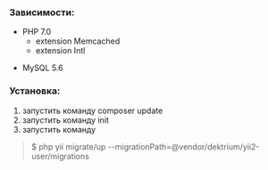 ### Зависимости:

+ PHP 7.0
  + extension Memcached
  + extension Intl
- MySQL 5.6


### Установка:

1. запустить команду composer update
2. запустить команду init
3. запустить команду
  >$ php yii migrate/up --migrationPath=@vendor/dektrium/yii2-user/migrations

